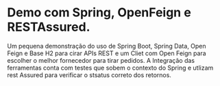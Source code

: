 # Demo com Spring, OpenFeign e RESTAssured.

 Um pequena demonstração do uso de Spring Boot, Spring Data, Open Feign e Base H2 para cirar APIs REST 
e um Cliet com Open Feign para escolher o melhor fornecedor para tirar pedidos.
 A Integração das ferramentas conta com testes que sobem o contexto do Spring e utlizam rest Assured 
 para verificar o stsatus correto dos retornos.
